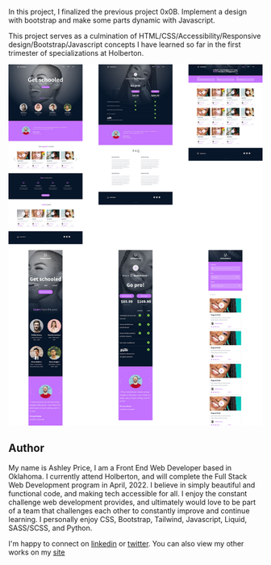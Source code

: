 In this project, I finalized the previous project 0x0B. Implement a design with bootstrap and make some parts dynamic with Javascript.

This project serves as a culmination of HTML/CSS/Accessibility/Responsive design/Bootstrap/Javascript concepts I have learned so far in the first trimester of specializations at Holberton.

![screenshot](/images/smilingschool1.jpeg)

## Author
My name is Ashley Price, I am a Front End Web Developer based in Oklahoma. I currently attend Holberton, and will complete the Full Stack Web Development program in April, 2022. I believe in simply beautiful and functional code, and making tech accessible for all. I enjoy the constant challenge web development provides, and ultimately would love to be part of a team that challenges each other to constantly improve and continue learning. I personally enjoy CSS, Bootstrap, Tailwind, Javascript, Liquid, SASS/SCSS, and Python.

I'm happy to connect on [linkedin](https://www.linkedin.com/in/ashleybordenprice/) or [twitter](www.twitter.com/blanketmanatee). You can also view my other works on my [site](www.ashleyprice.tech)